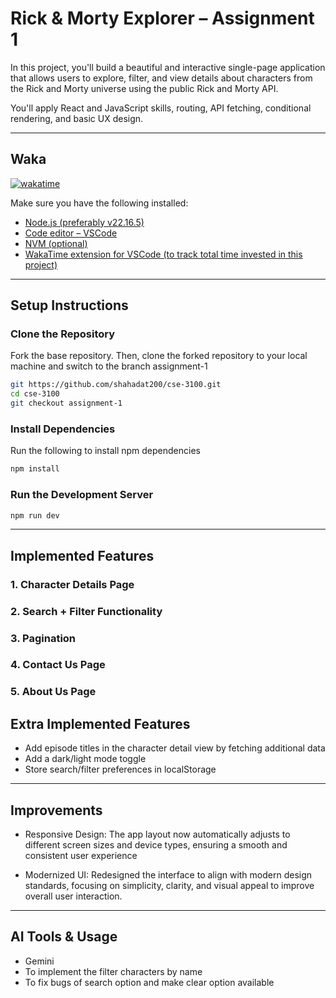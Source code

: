 # Rick & Morty Explorer – Assignment 1

In this project, you'll build a beautiful and interactive single-page application that allows users to explore, filter, and view details about characters from the Rick and Morty universe using the public Rick and Morty API.

You'll apply React and JavaScript skills, routing, API fetching, conditional rendering, and basic UX design.

---




## Waka
[![wakatime](https://wakatime.com/badge/user/3e03447a-8791-4526-b6ff-5bcb2cdcbb30/project/0021c73b-ccfc-4a99-ba59-8f0dfc194180.svg)](https://wakatime.com/badge/user/3e03447a-8791-4526-b6ff-5bcb2cdcbb30/project/0021c73b-ccfc-4a99-ba59-8f0dfc194180)

Make sure you have the following installed:

- [Node.js (preferably v22.16.5)](https://nodejs.org/en/download/)
- [Code editor – VSCode](https://code.visualstudio.com/)
- [NVM (optional)](https://github.com/coreybutler/nvm-windows)
- [WakaTime extension for VSCode (to track total time invested in this project)](https://wakatime.com/plugins/vscode)

---

## Setup Instructions

### Clone the Repository

Fork the base repository. Then, clone the forked repository to your local machine and switch to the branch assignment-1

```bash
git https://github.com/shahadat200/cse-3100.git
cd cse-3100
git checkout assignment-1
```

### Install Dependencies

Run the following to install npm dependencies

```bash
npm install
```

### Run the Development Server

```bash
npm run dev
```

---

## Implemented Features


### 1. Character Details Page 

### 2. Search + Filter Functionality 

### 3. Pagination 

### 4. Contact Us Page 

### 5. About Us Page 



## Extra Implemented Features



- Add episode titles in the character detail view by fetching additional data
- Add a dark/light mode toggle
- Store search/filter preferences in localStorage

---


## Improvements

- Responsive Design: The app layout now automatically adjusts to different screen sizes and device types, ensuring a smooth and consistent user experience


- Modernized UI: Redesigned the interface to align with modern design standards, focusing on simplicity, clarity, and visual appeal to improve overall user interaction.

---

## AI Tools & Usage
- Gemini
- To implement the filter characters by name 
- To fix bugs of search option and make clear option available





